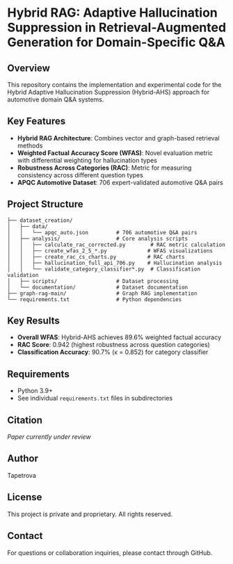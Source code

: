 # Hybrid RAG: Adaptive Hallucination Suppression in Retrieval-Augmented Generation for Domain-Specific Q&A

## Overview

This repository contains the implementation and experimental code for the Hybrid Adaptive Hallucination Suppression (Hybrid-AHS) approach for automotive domain Q&A systems.

## Key Features

- **Hybrid RAG Architecture**: Combines vector and graph-based retrieval methods
- **Weighted Factual Accuracy Score (WFAS)**: Novel evaluation metric with differential weighting for hallucination types
- **Robustness Across Categories (RAC)**: Metric for measuring consistency across different question types
- **APQC Automotive Dataset**: 706 expert-validated automotive Q&A pairs

## Project Structure

```
├── dataset_creation/
│   ├── data/
│   │   └── apqc_auto.json         # 706 automotive Q&A pairs
│   ├── analysis/                  # Core analysis scripts
│   │   ├── calculate_rac_corrected.py        # RAC metric calculation
│   │   ├── create_wfas_2_5_*.py             # WFAS visualizations
│   │   ├── create_rac_cs_charts.py          # RAC charts
│   │   ├── hallucination_full_api_706.py    # Hallucination analysis
│   │   └── validate_category_classifier*.py  # Classification validation
│   ├── scripts/                   # Dataset processing
│   └── documentation/             # Dataset documentation
├── graph-rag-main/                # Graph RAG implementation
└── requirements.txt               # Python dependencies
```

## Key Results

- **Overall WFAS**: Hybrid-AHS achieves 89.6% weighted factual accuracy
- **RAC Score**: 0.942 (highest robustness across question categories)
- **Classification Accuracy**: 90.7% (κ = 0.852) for category classifier

## Requirements

- Python 3.9+
- See individual `requirements.txt` files in subdirectories

## Citation

*Paper currently under review*

## Author

Tapetrova

## License

This project is private and proprietary. All rights reserved.

## Contact

For questions or collaboration inquiries, please contact through GitHub.